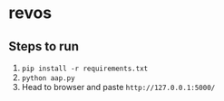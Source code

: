 # revos

## Steps to run
1. `pip install -r requirements.txt`
2. `python aap.py`
3. Head to browser and paste `http://127.0.0.1:5000/`

